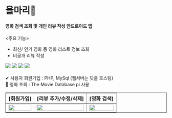# 올마리🍿

#### 영화 검색 조회 및 개인 리뷰 작성 안드로이드 앱

<주요 기능>
- 최신/ 인기 영화 등 영화 리스트 정보 조회
- 비공개 리뷰 작성 

<div>
  <img src="https://img.shields.io/badge/Android%20Studio-3DDC84?style=plastic-square&logo=Android Studio&logoColor=white"/>
  <img src="https://img.shields.io/badge/Kotlin-7F52FF?style=plastic-square&logo=Kotlin&logoColor=white"/>
  <img src="https://img.shields.io/badge/PHP-777BB4?style=plastic-square&logo=PHP&logoColor=white"/>
  <img src="https://img.shields.io/badge/MySQL-4479A1?style=plastic-square&logo=MySQL&logoColor=white"/>
</div>
<br/>
✔ 사용자 회원가입 : PHP, MySql (웹서버는 닷홈 호스팅)<br/>
📌 영화 조회 : The Movie Database pi 사용<br/>

<table border="1">
<th>[회원가입]</th>
<th>[리뷰 추가/수정/삭제]</th>
<th>[영화 검색]</th>
	<tr><!-- 첫번째 줄 시작 -->
	    <td><img width="100%" src="https://user-images.githubusercontent.com/96411866/222940984-c7af1cff-7f3a-42e9-a623-0e00c7ba2409.gif"/></td>
	    <td><img width="100%" src="https://user-images.githubusercontent.com/96411866/222940982-41a66fcd-3ad8-44cf-9be2-478b46d4a282.gif"/></td>
      <td><img width="100%" src="https://user-images.githubusercontent.com/96411866/222940985-ec83ac16-24bf-4aea-ba1b-d2d5a35a1045.gif"/></td>
	</tr><!-- 첫번째 줄 끝 -->
</table>



